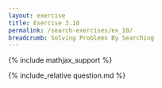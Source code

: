```yaml
---
layout: exercise
title: Exercise 3.10
permalink: /search-exercises/ex_10/
breadcrumb: Solving Problems By Searching
---
```


{% include mathjax_support %}

<div><i class="arrow-up loader" data-chapter="search-exercises" data-exercise="ex_10" data-rating="0"></i></div>
{% include_relative question.md %}
